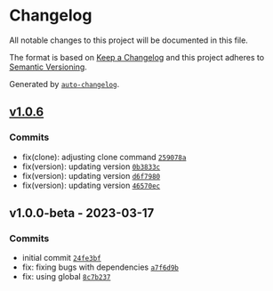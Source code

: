 # Changelog

All notable changes to this project will be documented in this file.

The format is based on [Keep a Changelog](https://keepachangelog.com/en/1.0.0/)
and this project adheres to [Semantic Versioning](https://semver.org/spec/v2.0.0.html).

Generated by [`auto-changelog`](https://github.com/CookPete/auto-changelog).

## [v1.0.6](https://github.com/GabrielBizzi/koda-cli/compare/v1.0.0-beta...v1.0.6)

### Commits

- fix(clone): adjusting clone command [`259078a`](https://github.com/GabrielBizzi/koda-cli/commit/259078a5c3de47565f42b2dec6b881d3a82e239e)
- fix(version): updating version [`0b3833c`](https://github.com/GabrielBizzi/koda-cli/commit/0b3833ca0a6f08126e85d5a33bae5bedc1f433c5)
- fix(version): updating version [`d6f7980`](https://github.com/GabrielBizzi/koda-cli/commit/d6f7980340b826a3e9619fc22b2ad966b2956f92)
- fix(version): updating version [`46570ec`](https://github.com/GabrielBizzi/koda-cli/commit/46570ec95dd450f88b7d119a6b1f6c441275ef8a)

## v1.0.0-beta - 2023-03-17

### Commits

- initial commit [`24fe3bf`](https://github.com/GabrielBizzi/koda-cli/commit/24fe3bf7e633c191fb1b8f7af71bcb172add3ef0)
- fix: fixing bugs with dependencies [`a7f6d9b`](https://github.com/GabrielBizzi/koda-cli/commit/a7f6d9b0a0d9ceb5f1ffba494f413d3c1a46746e)
- fix: using global [`8c7b237`](https://github.com/GabrielBizzi/koda-cli/commit/8c7b2372e61ade0816e86f6de6ea8014af233832)
